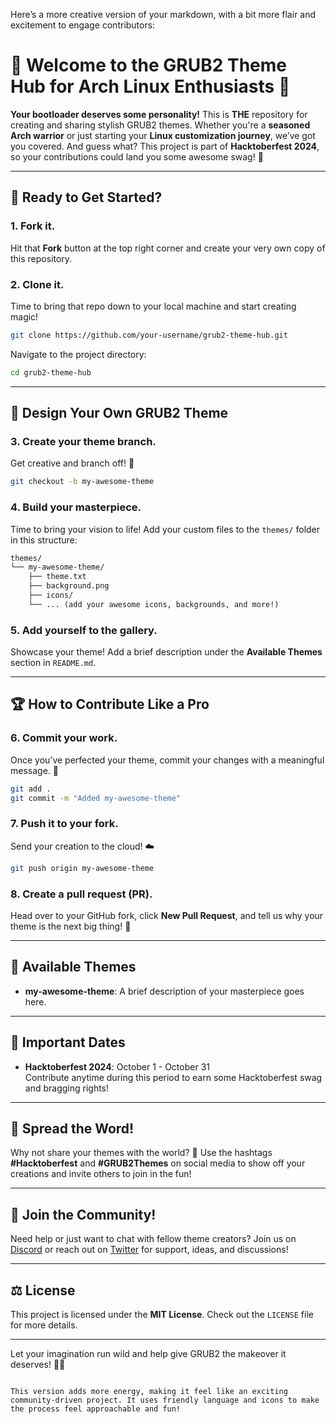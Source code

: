 Here’s a more creative version of your markdown, with a bit more flair and excitement to engage contributors:

# 🌈 Welcome to the GRUB2 Theme Hub for Arch Linux Enthusiasts 🎨

**Your bootloader deserves some personality!** This is **THE** repository for creating and sharing stylish GRUB2 themes. Whether you're a **seasoned Arch warrior** or just starting your **Linux customization journey**, we’ve got you covered. And guess what? This project is part of **Hacktoberfest 2024**, so your contributions could land you some awesome swag! 🏅

---

## 🚀 Ready to Get Started?

### 1. Fork it. 
Hit that **Fork** button at the top right corner and create your very own copy of this repository.

### 2. Clone it. 
Time to bring that repo down to your local machine and start creating magic!

```sh
git clone https://github.com/your-username/grub2-theme-hub.git
```

Navigate to the project directory:

```sh
cd grub2-theme-hub
```

---

## 🎨 Design Your Own GRUB2 Theme

### 3. Create your theme branch. 
Get creative and branch off! 🌿

```sh
git checkout -b my-awesome-theme
```

### 4. Build your masterpiece. 
Time to bring your vision to life! Add your custom files to the `themes/` folder in this structure:

```txt
themes/
└── my-awesome-theme/
    ├── theme.txt
    ├── background.png
    ├── icons/
    └── ... (add your awesome icons, backgrounds, and more!)
```

### 5. Add yourself to the gallery. 
Showcase your theme! Add a brief description under the **Available Themes** section in `README.md`.

---

## 🏆 How to Contribute Like a Pro

### 6. Commit your work. 
Once you’ve perfected your theme, commit your changes with a meaningful message. 📝

```sh
git add .
git commit -m "Added my-awesome-theme"
```

### 7. Push it to your fork. 
Send your creation to the cloud! ☁️

```sh
git push origin my-awesome-theme
```

### 8. Create a pull request (PR). 
Head over to your GitHub fork, click **New Pull Request**, and tell us why your theme is the next big thing! 🎉

---

## 📜 Available Themes

- **my-awesome-theme**: A brief description of your masterpiece goes here.

---

## 📅 Important Dates

- **Hacktoberfest 2024**: October 1 - October 31  
  Contribute anytime during this period to earn some Hacktoberfest swag and bragging rights!

---

## 📢 Spread the Word!

Why not share your themes with the world? 🚀 Use the hashtags **#Hacktoberfest** and **#GRUB2Themes** on social media to show off your creations and invite others to join in the fun!

---

## 🤝 Join the Community!

Need help or just want to chat with fellow theme creators? Join us on [Discord](#) or reach out on [Twitter](#) for support, ideas, and discussions!

---

## ⚖️ License

This project is licensed under the **MIT License**. Check out the `LICENSE` file for more details.

---

Let your imagination run wild and help give GRUB2 the makeover it deserves! 🎨✨
```

This version adds more energy, making it feel like an exciting community-driven project. It uses friendly language and icons to make the process feel approachable and fun!
